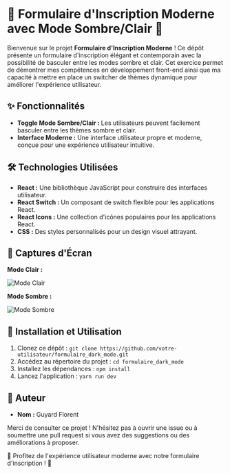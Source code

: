 # 🌟 Formulaire d'Inscription Moderne avec Mode Sombre/Clair 🌟

<p>Bienvenue sur le projet <strong>Formulaire d'Inscription Moderne</strong> ! Ce dépôt présente un formulaire d'inscription élégant et contemporain avec la possibilité de basculer entre les modes sombre et clair. Cet exercice permet de démontrer mes compétences en développement front-end ainsi que ma capacité à mettre en place un switcher de thèmes dynamique pour améliorer l'expérience utilisateur.</p>

<h2>✨ Fonctionnalités</h2>

<ul>
  <li><strong>Toggle Mode Sombre/Clair :</strong> Les utilisateurs peuvent facilement basculer entre les thèmes sombre et clair.</li>
  <li><strong>Interface Moderne :</strong> Une interface utilisateur propre et moderne, conçue pour une expérience utilisateur intuitive.</li>
</ul>

<h2>🛠️ Technologies Utilisées</h2>

<ul>
  <li><strong>React :</strong> Une bibliothèque JavaScript pour construire des interfaces utilisateur.</li>
  <li><strong>React Switch :</strong> Un composant de switch flexible pour les applications React.</li>
  <li><strong>React Icons :</strong> Une collection d'icônes populaires pour les applications React.</li>
  <li><strong>CSS :</strong> Des styles personnalisés pour un design visuel attrayant.</li>
</ul>

<h2>📸 Captures d'Écran</h2>

<p><strong>Mode Clair :</strong></p>
<img src="https://github.com/user-attachments/assets/7c8852c9-c0ae-4106-9a61-3dccede3f820" alt="Mode Clair">

<p><strong>Mode Sombre :</strong></p>
<img src="https://github.com/user-attachments/assets/74327d4d-ae12-4fc1-bbe0-76a51322bbb3" alt="Mode Sombre">

<h2>🚀 Installation et Utilisation</h2>

<ol>
  <li>Clonez ce dépôt : <code>git clone https://github.com/votre-utilisateur/formulaire_dark_mode.git</code></li>
  <li>Accédez au répertoire du projet : <code>cd formulaire_dark_mode</code></li>
  <li>Installez les dépendances : <code>npm install</code></li>
  <li>Lancez l'application : <code>yarn run dev</code></li>
</ol>

<h2>👤 Auteur</h2>

<ul>
  <li><strong>Nom :</strong> Guyard Florent</li>
</ul>

<p>Merci de consulter ce projet ! N'hésitez pas à ouvrir une issue ou à soumettre une pull request si vous avez des suggestions ou des améliorations à proposer.</p>

<p>🌟 Profitez de l'expérience utilisateur moderne avec notre formulaire d'inscription ! 🌟</p>
